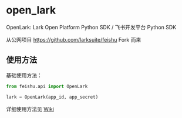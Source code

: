 # open_lark
OpenLark: Lark Open Platform Python SDK  / 飞书开发平台 Python SDK

从公网项目 https://github.com/larksuite/feishu Fork 而来

## 使用方法

基础使用方法：
```python
from feishu.api import OpenLark

lark = OpenLark(app_id, app_secret)
```

详细使用方法见 [Wiki](https://code.yogorobot.io/yogorobot/feishu-python-sdk/wiki)

